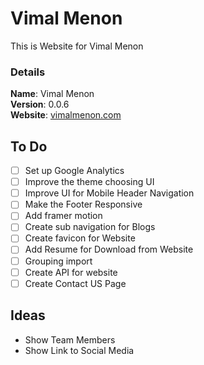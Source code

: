 # Vimal Menon

This is Website for Vimal Menon

### Details

<b>Name</b>: Vimal Menon
<br/>
<b>Version</b>: 0.0.6
<br/>
<b>Website</b>: [vimalmenon.com](https://vimalmenon.com)
<br/>

## To Do

- [ ] Set up Google Analytics
- [ ] Improve the theme choosing UI
- [ ] Improve UI for Mobile Header Navigation
- [ ] Make the Footer Responsive
- [ ] Add framer motion
- [ ] Create sub navigation for Blogs
- [ ] Create favicon for Website
- [ ] Add Resume for Download from Website
- [ ] Grouping import
- [ ] Create API for website
- [ ] Create Contact US Page

## Ideas

- Show Team Members
- Show Link to Social Media
